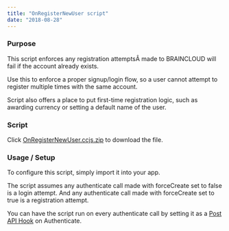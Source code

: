 ```yaml
---
title: "OnRegisterNewUser script"
date: "2018-08-28"
---
```


### Purpose

This script enforces any registration attemptsÂ made to BRAINCLOUD will fail if the account already exists.

Use this to enforce a proper signup/login flow, so a user cannot attempt to register multiple times with the same account.

Script also offers a place to put first-time registration logic, such as awarding currency or setting a default name of the user.

### Script

Click [OnRegisterNewUser.ccjs.zip](script/OnRegisterNewUser.ccjs.zip) to download the file.

### Usage / Setup

To configure this script, simply import it into your app.

The script assumes any authenticate call made with forceCreate set to false is a login attempt. And any authenticate call made with forceCreate set to true is a registration attempt.

You can have the script run on every authenticate call by setting it as a [Post API Hook](/learn/cloud-code-central/cloud-code-tutorials/cloud-code-tutorial4-pre-and-post-hooks/) on Authenticate.
